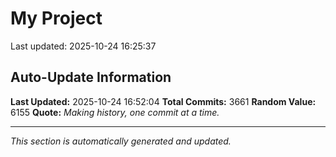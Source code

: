 # My Project


Last updated: 2025-10-24 16:25:37




















































































































































































































































































































































































































































































































































































































































































































































































































































































































































































































































































































































































































































































































































































































































































































































































































































































































































































































































































































































































































































































































































































































































































































































































































































































































































































































































































































































































































































































































































































































































































































































































































































































































































































































































































































































































































































































































































































































































































































































































































































































































































































































## Auto-Update Information

**Last Updated:** 2025-10-24 16:52:04
**Total Commits:** 3661
**Random Value:** 6155
**Quote:** _Making history, one commit at a time._

---
_This section is automatically generated and updated._